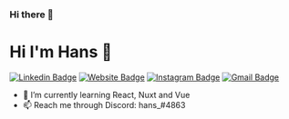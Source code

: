 ### Hi there 👋




# Hi I'm Hans 👋

[![Linkedin Badge](https://img.shields.io/badge/-hanwt-blue?style=flat&logo=Linkedin&logoColor=white&link=https://www.linkedin.com/in/hanwt/)](https://www.linkedin.com/in/hanwt/)
[![Website Badge](https://img.shields.io/badge/-hansdev.xyz-47CCCC?style=flat&logo=Google-Chrome&logoColor=white&link=https://hansdev.xyz)](https://hansdev.xyz)
[![Instagram Badge](https://img.shields.io/badge/-@hanwt_-purple?style=flat&logo=instagram&logoColor=white&link=https://instagram.com/hanwt_/)](https://instagram.com/hanwt_)
[![Gmail Badge](https://img.shields.io/badge/-me@hansdev.xyz-c14438?style=flat&logo=Gmail&logoColor=white&link=mailto:me@hansdev.xyz)](mailto:me@hansdev.xyz)

- 🌱 I’m currently learning React, Nuxt and Vue
- 📫 Reach me through Discord: hans_#4863
